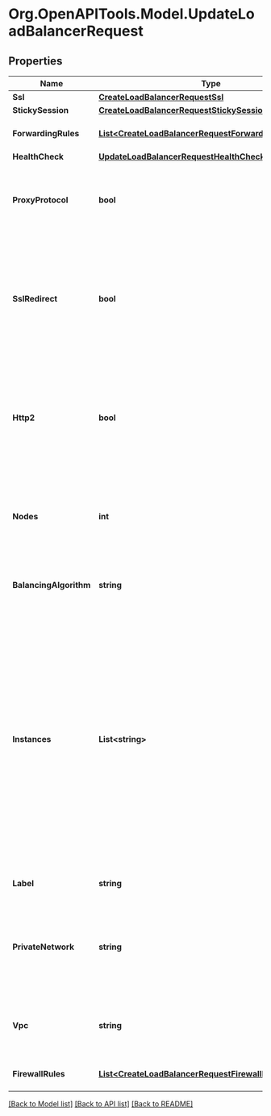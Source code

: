 # Org.OpenAPITools.Model.UpdateLoadBalancerRequest

## Properties

Name | Type | Description | Notes
------------ | ------------- | ------------- | -------------
**Ssl** | [**CreateLoadBalancerRequestSsl**](CreateLoadBalancerRequestSsl.md) |  | [optional] 
**StickySession** | [**CreateLoadBalancerRequestStickySession**](CreateLoadBalancerRequestStickySession.md) |  | [optional] 
**ForwardingRules** | [**List&lt;CreateLoadBalancerRequestForwardingRulesInner&gt;**](CreateLoadBalancerRequestForwardingRulesInner.md) | An array of forwarding rule objects. | [optional] 
**HealthCheck** | [**UpdateLoadBalancerRequestHealthCheck**](UpdateLoadBalancerRequestHealthCheck.md) |  | [optional] 
**ProxyProtocol** | **bool** | If &#x60;true&#x60;, you must configure backend nodes to accept Proxy protocol.  * true * false (Default) | [optional] 
**SslRedirect** | **bool** | If &#x60;true&#x60;, this will redirect all HTTP traffic to HTTPS. You must have an HTTPS rule and SSL certificate installed on the load balancer to enable this option.  * true * false | [optional] 
**Http2** | **bool** | If &#x60;true&#x60;, this will enable HTTP2 traffic. You must have an HTTPS forwarding rule combo (HTTPS -&gt; HTTPS) to enable this option.  * true * false | [optional] 
**Nodes** | **int** | The number of nodes to add to the load balancer (1-99), must be an odd number. This defaults to 1. | [optional] 
**BalancingAlgorithm** | **string** | The balancing algorithm.  * roundrobin (default) * leastconn | [optional] 
**Instances** | **List&lt;string&gt;** | Send the complete array of Instances IDs that should be attached to this Load Balancer. Instances will be attached or detached to match your array. For example, if Instances **X**, **Y**, and **Z** are currently attached, and you send [A,B,Z], then Instance **A** and **B** will be attached,  **X** and **Y** will be detached, and **Z** will remain attached. | [optional] 
**Label** | **string** | The label for your Load Balancer | [optional] 
**PrivateNetwork** | **string** | Use &#x60;vpc&#x60; instead. ID of the private network you wish to use. If private_network is omitted it will default to the public network. | [optional] 
**Vpc** | **string** | ID of the VPC you wish to use. If a VPC ID is omitted it will default to the public network. | [optional] 
**FirewallRules** | [**List&lt;CreateLoadBalancerRequestFirewallRulesInner&gt;**](CreateLoadBalancerRequestFirewallRulesInner.md) | An array of firewall rule objects. | [optional] 

[[Back to Model list]](../README.md#documentation-for-models) [[Back to API list]](../README.md#documentation-for-api-endpoints) [[Back to README]](../README.md)


